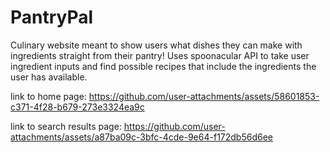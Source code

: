 # PantryPal
Culinary website meant to show users what dishes they can make with ingredients straight from their pantry!  Uses spoonacular API to take user ingredient inputs and find possible recipes that include the ingredients the user has available.

link to home page: https://github.com/user-attachments/assets/58601853-c371-4f28-b679-273e3324ea9c

link to search results page: https://github.com/user-attachments/assets/a87ba09c-3bfc-4cde-9e64-f172db56d6ee

